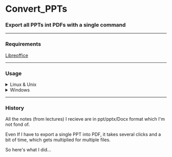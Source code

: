 # Convert_PPTs

### Export all PPTs int PDFs with a single command
---
### Requirements

[Libreoffice](https://www.libreoffice.org/download/download-libreoffice/)

---

### Usage
<details>
  <summary>Linux & Unix</summary>
  <ol>
    <li>Put the shell file in the directory containing the slides.</li>
    <li>Run <code>./bash_script.sh</code> in the terminal.</li>
    <li>Use the <code>--delete</code> parameter to delete the original files after conversion.</li>
  </ol>
</details>

<details>
  <summary>Windows</summary>
  <ol>
    <li>Put the bat file in the directory containing the slides.</li>
    <li>Either Run <code>win_batch_script.bat</code> in the CMD for parameters or double click the bat file in explorer to run with default parameter (No Delete)</li>
    <li>Use the <code>--delete</code> parameter to delete the original files after conversion.</li>
  </ol>
</details>


---

### History
All the notes (from lectures) I recieve are in ppt/pptx/Docx format which I'm not fond of.

Even If I have to export a single PPT into PDF, it takes several clicks and a bit of time, which gets multiplied for multiple files.

So here's what I did...